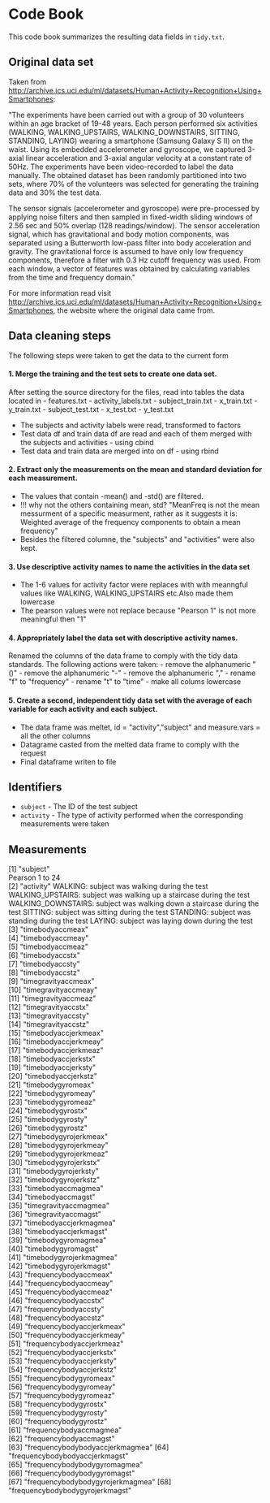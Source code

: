 # Code Book

This code book summarizes the resulting data fields in `tidy.txt`.

## Original data set
Taken from http://archive.ics.uci.edu/ml/datasets/Human+Activity+Recognition+Using+Smartphones:

"The experiments have been carried out with a group of 30 volunteers within an age bracket of 19-48 years. Each person performed six activities (WALKING, WALKING_UPSTAIRS, WALKING_DOWNSTAIRS, SITTING, STANDING, LAYING) wearing a smartphone (Samsung Galaxy S II) on the waist. Using its embedded   accelerometer and gyroscope, we captured 3-axial linear acceleration and 3-axial angular velocity at a constant rate of 50Hz. The experiments have been video-recorded to label the data manually. The obtained dataset has been randomly partitioned into two sets, where 70% of the volunteers was selected for generating the training data and 30% the test data. 

The sensor signals (accelerometer and gyroscope) were pre-processed by applying noise filters and then sampled in fixed-width sliding windows of 2.56 sec and 50% overlap (128 readings/window). The sensor acceleration signal, which has gravitational and body motion components, was separated using a Butterworth low-pass filter into body acceleration and gravity. The gravitational force is assumed to have only low frequency components, therefore a filter with 0.3 Hz cutoff frequency was used. From each window, a vector of features was obtained by calculating variables from the time and frequency domain."

For more information read visit http://archive.ics.uci.edu/ml/datasets/Human+Activity+Recognition+Using+Smartphones, the website where the original data came from. 


## Data cleaning steps
The following steps were taken to get the data to the current form

#### 1. Merge the training and the test sets to create one data set.
After setting the source directory for the files, read into tables the data located in
	- features.txt
	- activity_labels.txt
	- subject_train.txt
	- x_train.txt
	- y_train.txt
	- subject_test.txt
	- x_test.txt
	- y_test.txt

* The subjects and activity labels were read, transformed to factors
* Test data df and train data df are read and each of them merged with the subjects and activities - using cbind
* Test data and train data are merged into on df - using rbind


#### 2. Extract only the measurements on the mean and standard deviation for each measurement. 

* The values that contain -mean() and -std() are filtered. 
* !!! why not the others containing mean, std? "MeanFreq is not the mean messurment of a specific measurment, rather as it suggests it is: Weighted average of the frequency components to obtain a mean frequency"
* Besides the filtered columne, the "subjects" and "activities" were also kept.

#### 3. Use descriptive activity names to name the activities in the data set
* The 1-6 values for activity factor were replaces with with meanngful values  like WALKING, WALKING_UPSTAIRS etc.Also made them lowercase
* The pearson values were not replace because "Pearson 1" is not more meaningful then "1"

#### 4. Appropriately label the data set with descriptive activity names.
Renamed the columns of the data frame to comply with the tidy data standards. The following actions were taken:
	- remove the alphanumeric "()"
	- remove the alphanumeric "-"
	- remove the alphanumeric ","
	- rename "f" to "frequency"
	- rename "t" to "time"
	- make all colums lowercase

#### 5. Create a second, independent tidy data set with the average of each variable for each activity and each subject. 
* The data frame was meltet, id = "activity","subject" and  measure.vars = all the other columns
* Datagrame casted from the melted data frame to comply with the request
* Final dataframe writen to file

## Identifiers

* `subject` - The ID of the test subject
* `activity` - The type of activity performed when the corresponding measurements were taken

## Measurements
 [1] "subject"    
 		Pearson 1 to 24                    
 [2] "activity"
	WALKING: subject was walking during the test
	WALKING_UPSTAIRS: subject was walking up a staircase during the test
	WALKING_DOWNSTAIRS: subject was walking down a staircase during the test
	SITTING: subject was sitting during the test
	STANDING: subject was standing during the test
	LAYING: subject was laying down during the test                    
 [3] "timebodyaccmeax"                
 [4] "timebodyaccmeay"                
 [5] "timebodyaccmeaz"                
 [6] "timebodyaccstx"                 
 [7] "timebodyaccsty"                 
 [8] "timebodyaccstz"                 
 [9] "timegravityaccmeax"             
[10] "timegravityaccmeay"             
[11] "timegravityaccmeaz"             
[12] "timegravityaccstx"              
[13] "timegravityaccsty"              
[14] "timegravityaccstz"              
[15] "timebodyaccjerkmeax"            
[16] "timebodyaccjerkmeay"            
[17] "timebodyaccjerkmeaz"            
[18] "timebodyaccjerkstx"             
[19] "timebodyaccjerksty"             
[20] "timebodyaccjerkstz"             
[21] "timebodygyromeax"               
[22] "timebodygyromeay"               
[23] "timebodygyromeaz"               
[24] "timebodygyrostx"                
[25] "timebodygyrosty"                
[26] "timebodygyrostz"                
[27] "timebodygyrojerkmeax"           
[28] "timebodygyrojerkmeay"           
[29] "timebodygyrojerkmeaz"           
[30] "timebodygyrojerkstx"            
[31] "timebodygyrojerksty"            
[32] "timebodygyrojerkstz"            
[33] "timebodyaccmagmea"              
[34] "timebodyaccmagst"               
[35] "timegravityaccmagmea"           
[36] "timegravityaccmagst"            
[37] "timebodyaccjerkmagmea"          
[38] "timebodyaccjerkmagst"           
[39] "timebodygyromagmea"             
[40] "timebodygyromagst"              
[41] "timebodygyrojerkmagmea"         
[42] "timebodygyrojerkmagst"          
[43] "frequencybodyaccmeax"           
[44] "frequencybodyaccmeay"           
[45] "frequencybodyaccmeaz"           
[46] "frequencybodyaccstx"            
[47] "frequencybodyaccsty"            
[48] "frequencybodyaccstz"            
[49] "frequencybodyaccjerkmeax"       
[50] "frequencybodyaccjerkmeay"       
[51] "frequencybodyaccjerkmeaz"       
[52] "frequencybodyaccjerkstx"        
[53] "frequencybodyaccjerksty"        
[54] "frequencybodyaccjerkstz"        
[55] "frequencybodygyromeax"          
[56] "frequencybodygyromeay"          
[57] "frequencybodygyromeaz"          
[58] "frequencybodygyrostx"           
[59] "frequencybodygyrosty"           
[60] "frequencybodygyrostz"           
[61] "frequencybodyaccmagmea"         
[62] "frequencybodyaccmagst"          
[63] "frequencybodybodyaccjerkmagmea" 
[64] "frequencybodybodyaccjerkmagst"  
[65] "frequencybodybodygyromagmea"    
[66] "frequencybodybodygyromagst"     
[67] "frequencybodybodygyrojerkmagmea"
[68] "frequencybodybodygyrojerkmagst"
